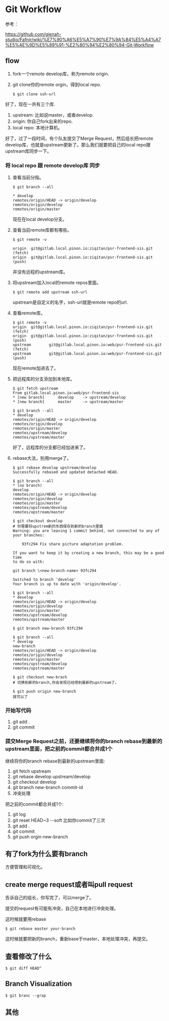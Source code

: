 # Git Workflow
参考：

https://github.com/gienah-studio/Fafnir/wiki/%E7%90%A6%E5%A7%90%E7%9A%84%E5%A4%A7%E5%AE%9D%E5%89%91-%E2%80%94%E2%80%94-Git-Workflow

## flow

1. fork一个remote develop库，称为remote origin.

2. git clone你的remote orgin，得到local repo.
    ```
    $ git clone ssh-url
    ```

好了，现在一共有三个库.
1. upstream: 比如说master，或者develop.
2. origin: 你自己fork出来的repo.
3. local repo: 本地计算机。

好了，过了一段时间，有个队友提交了Merge Request，然后组长把remote develop库，也就是upstream更新了。那么我们就要把自己的local repo跟upstream库同步一下。


### 将 local repo 跟 remote develop库 同步
1. 查看当前分指。
    ```
    $ git branch --all

    * develop
    remotes/origin/HEAD -> origin/develop
    remotes/origin/develop
    remotes/origin/master
    ```
    现在在local develop分支。

2. 查看当前remote库都有哪些。
    ```
    $ git remote -v

    origin  git@gitlab.local.pinon.io:ziqitan/psr-frontend-sis.git (fetch)
    origin  git@gitlab.local.pinon.io:ziqitan/psr-frontend-sis.git (push)
    ```
    并没有远程的upstream库。

3. 将upstream加入local的remote repos里面。
    ```
    $ git remote add upstream ssh-url
    ```
    upstream是自定义的名字，ssh-url就是remote repo的url.

4. 查看remote库。
    ```
    $ git remote -v
    origin  git@gitlab.local.pinon.io:ziqitan/psr-frontend-sis.git (fetch)
    origin  git@gitlab.local.pinon.io:ziqitan/psr-frontend-sis.git (push)
    upstream        git@gitlab.local.pinon.io:web/psr-frontend-sis.git (fetch)
    upstream        git@gitlab.local.pinon.io:web/psr-frontend-sis.git (push)
    ```
    现在remote加进去了。
5. 把远程库的分支添加到本地库。
    ```
    $ git fetch upstream
    From gitlab.local.pinon.io:web/psr-frontend-sis
    * [new branch]      develop    -> upstream/develop
    * [new branch]      master     -> upstream/master
    ```

    ```
    $ git branch --all
    * develop
    remotes/origin/HEAD -> origin/develop
    remotes/origin/develop
    remotes/origin/master
    remotes/upstream/develop
    remotes/upstream/master
    ```
    好了，远程库的分支都已经加进来了。

6. rebase大法，别用merge了。
    ```
    $ git rebase develop upstream/develop
    Successfully rebased and updated detached HEAD.
    
    $ git branch --all
    * (no branch)
    develop
    remotes/origin/HEAD -> origin/develop
    remotes/origin/develop
    remotes/origin/master
    remotes/upstream/develop
    remotes/upstream/master
    
    $ git checkout develop
    # 你需要将upstrem新的东西保存到新的branch里面
    Warning: you are leaving 1 commit behind, not connected to any of your branches:

        93fc294 Fix share picture adaptation problem.

    If you want to keep it by creating a new branch, this may be a good time
    to do so with:

    git branch \<new-branch-name> 93fc294

    Switched to branch 'develop'
    Your branch is up to date with 'origin/develop'.
    
    $ git branch --all
    * develop
    remotes/origin/HEAD -> origin/develop
    remotes/origin/develop
    remotes/origin/master
    remotes/upstream/develop
    remotes/upstream/master

    $ git branch new-branch 93fc294
    
    $ git branch --all
    * develop
    new-branch
    remotes/origin/HEAD -> origin/develop
    remotes/origin/develop
    remotes/origin/master
    remotes/upstream/develop
    remotes/upstream/master

    $ git checkout new-brach
    # 切换到新的branch,你会发现已经得到最新的upstream了。

    $ git push origin new-branch
    就可以了
    ```
### 开始写代码
1. git add .
2. git commit

### 提交Merge Request之前，还要继续将你的branch rebase到最新的upstream里面，把之前的commit都合并成1个

继续将你的branch rebase到最新的upstream里面:
1. git fetch upstream
2. git rebase develop upstream/develop
3. git checkout develop
4. git branch new-branch commit-id
5. 冲突处理


把之前的commit都合并成1个:
1. git log
2. git reset HEAD~3 --soft 
    比如你commit了三次
3. git add .
4. git commit
5. git push orgin new-branch


## 有了fork为什么要有branch
方便管理和可视化。

## create merge request或者叫pull request
告诉自己的组长，你写完了，可以merge了。

提交的request有可能有冲突，自己在本地进行冲突处理。

这时候就要用rebase
```
$ git rebase master your-branch
```
这时候就要把新的branch，重新base于master，本地处理冲突，再提交。

## 查看修改了什么
```
$ git diff HEAD^
```

## Branch Visualization
```
$ git branc --grap
```

## 其他
